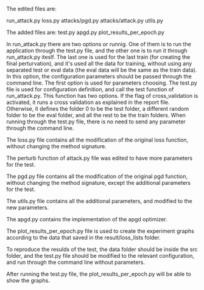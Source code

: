 The edited files are:

run_attack.py
loss.py
attacks/pgd.py
attacks/attack.py
utils.py

The added files are:
test.py
apgd.py
plot_results_per_epoch.py

In run_attack.py there are two options or runnig. 
One of them is to run the application through the test.py file, and the other one is to run it through run_attack.py iteslf.
The last one is used for the last train (for creating the final perturvation), and it's used all the data for training, without using any separated test or eval data (the eval data will be the same as the train data).
In this option, the configuration parameters should be passed through the command line.
The first option is used for parameters choosing.
The test.py file is used for configuration definition, and call the test function of run_attack.py.
This function has two options. If the flag of cross_validation is activated, it runs a cross validation as explained in the report file.
Otherwise, it defines the folder 0 to be the test folder, a different random folder to be the eval folder, and all the rest to be the train folders.
When running through the test.py file, there is no need to send any parameter through the command line.

The loss.py file contains all the modification of the original loss function, without changing the method signature.

The perturb function of attack.py file was edited to have more parameters for the test.

The pgd.py file contains all the modification of the original pgd function, without changing the method signature, except the additional parameters for the test.

The utils.py file contains all the additional parameters, and modified to the new parameters.

The apgd.py contains the implementation of the apgd optimizer.

The plot_results_per_epoch.py file is used to create the experiment graphs according to the data that saved in the result/loss_lists folder.

To reproduce the resulds of the test, the data folder should be inside the src folder, and the test.py file should be modified to the relevant configuration, and run through the command line without parameters.

After running the test.py file, the plot_results_per_epoch.py will be able to show the graphs.
